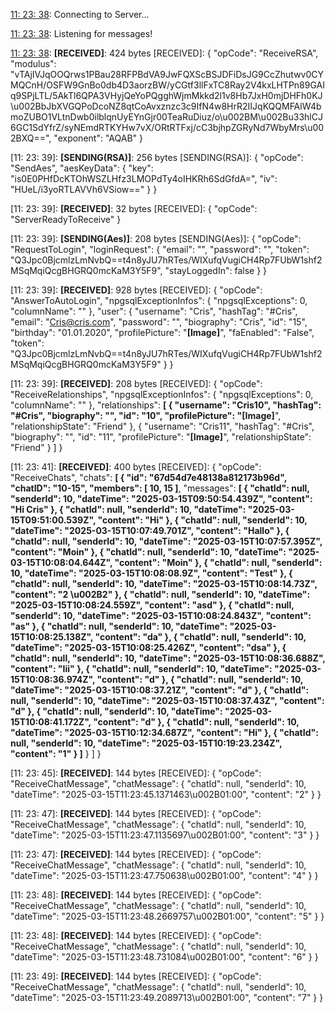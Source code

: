 [11: 23: 38]:
Connecting to Server...

[11: 23: 38]:
Connected!

[11: 23: 38]:
Listening for messages!

[11: 23: 38]:
**[RECEIVED]**: 424 bytes
[RECEIVED]: {
  "opCode": "ReceiveRSA",
  "modulus": "vTAjIVJqOOQrws1PBau28RFPBdVA9JwFQXScBSJDFiDsJG9CcZhutwv0CYMQCnH/OSFW9GnBo0db4D3aorzBW/yCGtf3llFxTC8Ray2V4kxLHTPn89GAIq9SPjLTL/5AkTl6QPA3VHyjQeYoPQgghWjmMkkd2l1v8Hb7JxH0mjDHFh0KJ\u002BbJbXVGQPoDcoNZ8qtCoAvxznzc3c9IfN4w8HrR2IIJqKQQMFAlW4bmoZUBO1VLtnDwb0ilblqnUyEYnGjr00TeaRuDiuz/o\u002BM\u002Bu33hlCJ6GC1SdYfrZ/syNEmdRTKYHw7vX/ORtRTFxj/cC3bjhpZGRyNd7WbyMrs\u002BXQ==",
  "exponent": "AQAB"
}

[11: 23: 39]:
**[SENDING(RSA)]**: 256 bytes
[SENDING(RSA)]: {
  "opCode": "SendAes",
  "aesKeyData": {
    "key": "is0E0PHfDcKTOhWSZLHfz3LMOPdTy4oIHKRh6SdGfdA=",
    "iv": "HUeL/i3yoRTLAVVh6VSiow=="
  }
}

[11: 23: 39]:
**[RECEIVED]**: 32 bytes
[RECEIVED]: {
  "opCode": "ServerReadyToReceive"
}

[11: 23: 39]:
**[SENDING(Aes)]**: 208 bytes
[SENDING(Aes)]: {
  "opCode": "RequestToLogin",
  "loginRequest": {
    "email": "",
    "password": "",
    "token": "Q3Jpc0BjcmlzLmNvbQ==t4n8yJU7hRTes/WIXufqVugiCH4Rp7FUbW1shf2MSqMqiQcgBHGRQ0mcKaM3Y5F9",
    "stayLoggedIn": false
  }
}

[11: 23: 39]:
**[RECEIVED]**: 928 bytes
[RECEIVED]: {
  "opCode": "AnswerToAutoLogin",
  "npgsqlExceptionInfos": {
    "npgsqlExceptions": 0,
    "columnName": ""
  },
  "user": {
    "username": "Cris",
    "hashTag": "#Cris",
    "email": "Cris@cris.com",
    "password": "",
    "biography": "Cris",
    "id": "15",
    "birthday": "01.01.2020",
    "profilePicture": "**[Image]**",
    "faEnabled": "False",
    "token": "Q3Jpc0BjcmlzLmNvbQ==t4n8yJU7hRTes/WIXufqVugiCH4Rp7FUbW1shf2MSqMqiQcgBHGRQ0mcKaM3Y5F9"
  }
}

[11: 23: 39]:
**[RECEIVED]**: 208 bytes
[RECEIVED]: {
  "opCode": "ReceiveRelationships",
  "npgsqlExceptionInfos": {
    "npgsqlExceptions": 0,
    "columnName": ""
  },
  "relationships": **[
    {
      "username": "Cris10",
      "hashTag": "#Cris",
      "biography": "",
      "id": "10",
      "profilePicture": "[Image]**",
      "relationshipState": "Friend"
    },
    {
      "username": "Cris11",
      "hashTag": "#Cris",
      "biography": "",
      "id": "11",
      "profilePicture": "**[Image]**",
      "relationshipState": "Friend"
    }
  ]
}

[11: 23: 41]:
**[RECEIVED]**: 400 bytes
[RECEIVED]: {
  "opCode": "ReceiveChats",
  "chats": **[
    {
      "id": "67d54d7e48138a812173b96d",
      "chatID": "10-15",
      "members": [
        10,
        15
      ]**,
      "messages": **[
        {
          "chatId": null,
          "senderId": 10,
          "dateTime": "2025-03-15T09:50:54.439Z",
          "content": "Hi Cris"
        },
        {
          "chatId": null,
          "senderId": 10,
          "dateTime": "2025-03-15T09:51:00.539Z",
          "content": "Hi"
        },
        {
          "chatId": null,
          "senderId": 10,
          "dateTime": "2025-03-15T10:07:49.701Z",
          "content": "Hallo"
        },
        {
          "chatId": null,
          "senderId": 10,
          "dateTime": "2025-03-15T10:07:57.395Z",
          "content": "Moin"
        },
        {
          "chatId": null,
          "senderId": 10,
          "dateTime": "2025-03-15T10:08:04.644Z",
          "content": "Moin"
        },
        {
          "chatId": null,
          "senderId": 10,
          "dateTime": "2025-03-15T10:08:08.9Z",
          "content": "Test"
        },
        {
          "chatId": null,
          "senderId": 10,
          "dateTime": "2025-03-15T10:08:14.73Z",
          "content": "2 \u002B2"
        },
        {
          "chatId": null,
          "senderId": 10,
          "dateTime": "2025-03-15T10:08:24.559Z",
          "content": "asd"
        },
        {
          "chatId": null,
          "senderId": 10,
          "dateTime": "2025-03-15T10:08:24.843Z",
          "content": "as"
        },
        {
          "chatId": null,
          "senderId": 10,
          "dateTime": "2025-03-15T10:08:25.138Z",
          "content": "da"
        },
        {
          "chatId": null,
          "senderId": 10,
          "dateTime": "2025-03-15T10:08:25.426Z",
          "content": "dsa"
        },
        {
          "chatId": null,
          "senderId": 10,
          "dateTime": "2025-03-15T10:08:36.688Z",
          "content": "Iii"
        },
        {
          "chatId": null,
          "senderId": 10,
          "dateTime": "2025-03-15T10:08:36.974Z",
          "content": "d"
        },
        {
          "chatId": null,
          "senderId": 10,
          "dateTime": "2025-03-15T10:08:37.21Z",
          "content": "d"
        },
        {
          "chatId": null,
          "senderId": 10,
          "dateTime": "2025-03-15T10:08:37.43Z",
          "content": "d"
        },
        {
          "chatId": null,
          "senderId": 10,
          "dateTime": "2025-03-15T10:08:41.172Z",
          "content": "d"
        },
        {
          "chatId": null,
          "senderId": 10,
          "dateTime": "2025-03-15T10:12:34.687Z",
          "content": "Hi"
        },
        {
          "chatId": null,
          "senderId": 10,
          "dateTime": "2025-03-15T10:19:23.234Z",
          "content": "1"
        }
      ]**
    }
  ]
}

[11: 23: 45]:
**[RECEIVED]**: 144 bytes
[RECEIVED]: {
  "opCode": "ReceiveChatMessage",
  "chatMessage": {
    "chatId": null,
    "senderId": 10,
    "dateTime": "2025-03-15T11:23:45.1371463\u002B01:00",
    "content": "2"
  }
}

[11: 23: 47]:
**[RECEIVED]**: 144 bytes
[RECEIVED]: {
  "opCode": "ReceiveChatMessage",
  "chatMessage": {
    "chatId": null,
    "senderId": 10,
    "dateTime": "2025-03-15T11:23:47.1135697\u002B01:00",
    "content": "3"
  }
}

[11: 23: 47]:
**[RECEIVED]**: 144 bytes
[RECEIVED]: {
  "opCode": "ReceiveChatMessage",
  "chatMessage": {
    "chatId": null,
    "senderId": 10,
    "dateTime": "2025-03-15T11:23:47.750638\u002B01:00",
    "content": "4"
  }
}

[11: 23: 48]:
**[RECEIVED]**: 144 bytes
[RECEIVED]: {
  "opCode": "ReceiveChatMessage",
  "chatMessage": {
    "chatId": null,
    "senderId": 10,
    "dateTime": "2025-03-15T11:23:48.2669757\u002B01:00",
    "content": "5"
  }
}

[11: 23: 48]:
**[RECEIVED]**: 144 bytes
[RECEIVED]: {
  "opCode": "ReceiveChatMessage",
  "chatMessage": {
    "chatId": null,
    "senderId": 10,
    "dateTime": "2025-03-15T11:23:48.731084\u002B01:00",
    "content": "6"
  }
}

[11: 23: 49]:
**[RECEIVED]**: 144 bytes
[RECEIVED]: {
  "opCode": "ReceiveChatMessage",
  "chatMessage": {
    "chatId": null,
    "senderId": 10,
    "dateTime": "2025-03-15T11:23:49.2089713\u002B01:00",
    "content": "7"
  }
}

